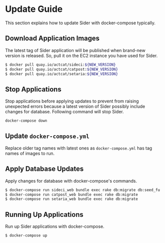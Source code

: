 # Update Guide

This section explains how to update Sider with docker-compose typically.

## Download Application Images
The latest tag of Sider application will be published when brand-new version is released. So, pull it on the EC2 instance you have used for Sider.

```sh
$ docker pull quay.io/actcat/sideci:${NEW_VERSION}
$ docker pull quay.io/actcat/catpost:${NEW_VERSION}
$ docker pull quay.io/actcat/setaria:${NEW_VERSION}
```

## Stop Applications
Stop applications before applying updates to prevent from raising unexpected errors because a latest version of Sider possibly include changes for database. Following command will stop Sider.

```sh
docker-compose down
```

## Update `docker-compose.yml`
Replace older tag names with latest ones as `docker-compose.yml` has tag names of images to run.

## Apply Database Updates
Apply changes for database with docker-compose's commands.

```sh
$ docker-compose run sideci_web bundle exec rake db:migrate db:seed_fu
$ docker-compose run catpost_web bundle exec rake db:migrate
$ docker-compose run setaria_web bundle exec rake db:migrate
```

## Running Up Applications
Run up Sider applications with docker-compose.

```sh
$ docker-compose up
```
